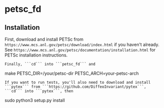 # petsc_fd
## Installation
First, download and install PETSc from ```https://www.mcs.anl.gov/petsc/download/index.html``` if you haven't already. See ```https://www.mcs.anl.gov/petsc/documentation/installation.html``` for PETSc installation instructions.  
```
Finally, ```cd``` into ```petsc_fd``` and
```
make PETSC_DIR=/your/petsc-dir PETSC_ARCH=your-petsc-arch
```
If you want to run tests, you'll also need to download and install ```pytex``` from ```https://github.com/DiffeoInvariant/pytex```, ```cd``` into ```pytex```, then
```
sudo python3 setup.py install
